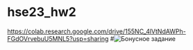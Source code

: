 # hse23_hw2
https://colab.research.google.com/drive/155NC_4lVtNdAWPh-FGdOVrvebuU5MNL5?usp=sharing
#![Бонусное задание](https://github.com/jon/coolproject/raw/master/image/image.png)
